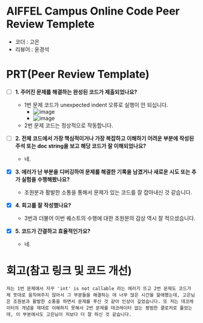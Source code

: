 # AIFFEL Campus Online Code Peer Review Templete
- 코더 : 고은
- 리뷰어 : 윤경석


# PRT(Peer Review Template)
- [ ]  **1. 주어진 문제를 해결하는 완성된 코드가 제출되었나요?**
    - 1번 문제 코드가 unexpected indent 오류로 실행이 안 되십니다.
        - ![image](https://github.com/user-attachments/assets/a6eef0c7-8c54-41c9-8732-b971e8813f11)
        - ![image](https://github.com/user-attachments/assets/b05c9f43-2309-49cf-b112-4f11f7581496)
    - 2번 문제 코드는 정상적으로 작동합니다.
    
- [ ]  **2. 전체 코드에서 가장 핵심적이거나 가장 복잡하고 이해하기 어려운 부분에 작성된 
주석 또는 doc string을 보고 해당 코드가 잘 이해되었나요?**
    - 네.
        
- [x]  **3. 에러가 난 부분을 디버깅하여 문제를 해결한 기록을 남겼거나
새로운 시도 또는 추가 실험을 수행해봤나요?**
    - 조원분과 활발한 소통을 통해서 문제가 있는 코드를 잘 잡아내신 것 같습니다.
        
- [x]  **4. 회고를 잘 작성했나요?**
    - 3번과 더불어 이번 퀘스트의 수행에 대한 조원분의 감상 역시 잘 적으셨습니다.
        
- [x]  **5. 코드가 간결하고 효율적인가요?**
    - 네.

# 회고(참고 링크 및 코드 개선)
```
저는 1번 문제에서 자꾸 'int' is not callable 라는 에러가 뜨고 2번 문제도 코드가 제 뜻대로 움직여주지 않아서 그 부분들을 해결하는 데 너무 많은 시간을 할애했는데, 고은님은 조원분과 활발한 소통을 하면서 문제를 푸신 것 같아 인상이 깊었습니다. 또 저는 데코레이터의 개념을 제대로 이해하지 못해서 2번 문제를 데코레이터 없는 평범한 클로저로 풀었는데, 이 부분에서도 고은님이 저보다 더 잘 하신 것 같습니다.
```
